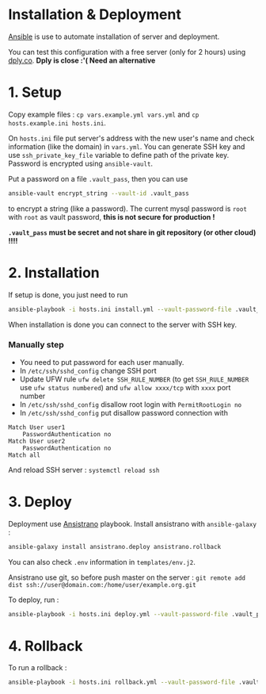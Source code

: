 Installation & Deployment
=========================

[Ansible](https://docs.ansible.com/ansible/) is use to automate installation of server and deployment.

You can test this configuration with a free server (only for 2 hours) using [dply.co](https://dply.co/b/ROSJbb7w). **Dply is close :'( Need an alternative**

# 1. Setup

Copy example files : `cp vars.example.yml vars.yml` and `cp hosts.example.ini hosts.ini`.

On `hosts.ini` file put server's address with the new user's name and check information (like the domain) in `vars.yml`.
You can generate SSH key and use `ssh_private_key_file` variable to define path of the private key.
Password is encrypted using `ansible-vault`.

Put a password on a file `.vault_pass`, then you can use
```bash
ansible-vault encrypt_string --vault-id .vault_pass
```
to encrypt a string (like a password).
The current mysql password is `root` with `root` as vault password, **this is
not secure for production !**

**`.vault_pass` must be secret and not share in git repository (or other cloud) !!!!**

# 2. Installation

If setup is done, you just need to run 
```bash
ansible-playbook -i hosts.ini install.yml --vault-password-file .vault_pass
```

When installation is done you can connect to the server with SSH key.

### Manually step

 - You need to put password for each user manually.
 - In `/etc/ssh/sshd_config` change SSH port
 - Update UFW rule `ufw delete SSH_RULE_NUMBER` (to get `SSH_RULE_NUMBER` use `ufw status numbered`) and `ufw allow xxxx/tcp` with `xxxx` port number 
 - In `/etc/ssh/sshd_config` disallow root login with `PermitRootLogin no`
 - In `/etc/ssh/sshd_config` put disallow password connection with 
```
Match User user1
    PasswordAuthentication no
Match User user2
    PasswordAuthentication no
Match all
```
And reload SSH server : `systemctl reload ssh`
# 3. Deploy


Deployment use [Ansistrano](https://github.com/ansistrano/deploy) playbook. Install ansistrano with `ansible-galaxy` :
```bash
ansible-galaxy install ansistrano.deploy ansistrano.rollback
```
You can also check `.env` information in `templates/env.j2`.

Ansistrano use git, so before push master on the server :
`git remote add dist ssh://user@domain.com:/home/user/example.org.git`

To deploy, run :
```bash
ansible-playbook -i hosts.ini deploy.yml --vault-password-file .vault_pass
```

# 4. Rollback

To run a rollback :
```bash
ansible-playbook -i hosts.ini rollback.yml --vault-password-file .vault_pass
```
